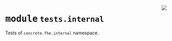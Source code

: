 <!-- markdownlint-disable -->

<a href="../../frontends/concrete-python/tests/internal/__init__.py#L0"><img align="right" style="float:right;" src="https://img.shields.io/badge/-source-cccccc?style=flat-square"></a>

# <kbd>module</kbd> `tests.internal`
Tests of `concrete.fhe.internal` namespace. 



